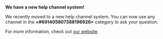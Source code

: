 **We have a new help channel system!**

We recently moved to a new help channel system. You can now use any channel in the **<#691405807388196926>** category to ask your question.

For more information, check out [our website](https://pythondiscord.com/pages/resources/guides/help-channels/).
